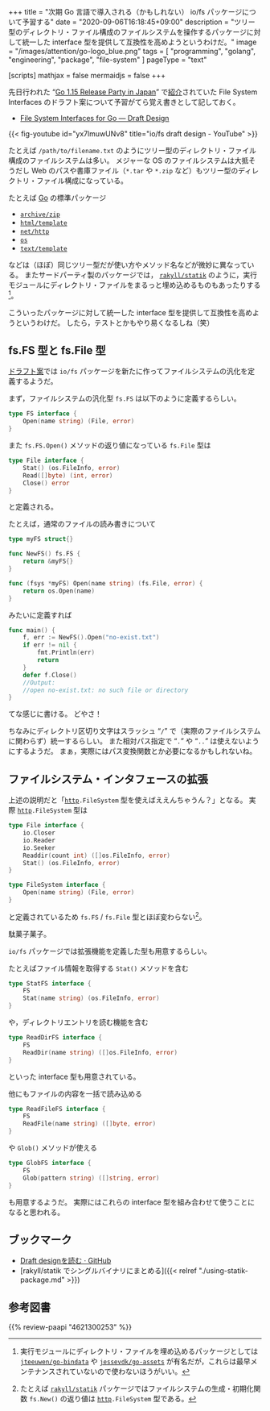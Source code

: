 +++
title = "次期 Go 言語で導入される（かもしれない） io/fs パッケージについて予習する"
date =  "2020-09-06T16:18:45+09:00"
description = "ツリー型のディレクトリ・ファイル構成のファイルシステムを操作するパッケージに対して統一した interface 型を提供して互換性を高めようというわけだ。"
image = "/images/attention/go-logo_blue.png"
tags = [ "programming", "golang", "engineering", "package", "file-system" ]
pageType = "text"

[scripts]
  mathjax = false
  mermaidjs = false
+++

先日行われた “[Go 1.15 Release Party in Japan](https://gocon.connpass.com/event/186317/)” で[紹介](https://gist.github.com/tenntenn/fe8995c347a5e1000832d3c6942f1fbe "Draft designを読む · GitHub")されていた File System Interfaces のドラフト案について予習がてら覚え書きとして記しておく。

- [File System Interfaces for Go — Draft Design](https://go.googlesource.com/proposal/+/master/design/draft-iofs.md)

{{< fig-youtube id="yx7lmuwUNv8" title="io/fs draft design - YouTube" >}}

たとえば `/path/to/filename.txt` のようにツリー型のディレクトリ・ファイル構成のファイルシステムは多い。
メジャーな OS のファイルシステムは大抵そうだし Web のパスや書庫ファイル（`*.tar` や `*.zip` など）もツリー型のディレクトリ・ファイル構成になっている。

たとえば [Go] の標準パッケージ

- [`archive/zip`]
- [`html/template`]
- [`net/http`][`http`]
- [`os`]
- [`text/template`]

などは（ほぼ）同じツリー型だが使い方やメソッド名などが微妙に異なっている。
またサードパーティ製のパッケージでは， [`rakyll/statik`] のように，実行モジュールにディレクトリ・ファイルをまるっと埋め込めるものもあったりする[^efs1]。

[^efs1]: 実行モジュールにディレクトリ・ファイルを埋め込めるパッケージとしては [`jteeuwen/go-bindata`] や [`jessevdk/go-assets`] が有名だが，これらは最早メンテナンスされていないので使わないほうがいい。

こういったパッケージに対して統一した interface 型を提供して互換性を高めようというわけだ。
したら，テストとかもやり易くなるしね（笑）

## fs.FS 型と fs.File 型

[ドラフト案]では `io/fs` パッケージを新たに作ってファイルシステムの汎化を定義するようだ。

まず，ファイルシステムの汎化型 `fs.FS` は以下のように定義するらしい。

```go
type FS interface {
	Open(name string) (File, error)
}
```

また `fs.FS.Open()` メソッドの返り値になっている `fs.File` 型は

```go
type File interface {
	Stat() (os.FileInfo, error)
	Read([]byte) (int, error)
	Close() error
}
```

と定義される。

たとえば，通常のファイルの読み書きについて

```go
type myFS struct{}

func NewFS() fs.FS {
	return &myFS{}
}

func (fsys *myFS) Open(name string) (fs.File, error) {
	return os.Open(name)
}
```

みたいに定義すれば

```go
func main() {
	f, err := NewFS().Open("no-exist.txt")
	if err != nil {
		fmt.Println(err)
		return
	}
	defer f.Close()
    //Output:
    //open no-exist.txt: no such file or directory
}
```

てな感じに書ける。
どやさ！

ちなみにディレクトリ区切り文字はスラッシュ “`/`” で（実際のファイルシステムに関わらず）統一するらしい。
また相対パス指定で “`.`” や “`..`” は使えないようにするようだ。
まぁ，実際にはパス変換関数とか必要になるかもしれないね。

## ファイルシステム・インタフェースの拡張

上述の説明だと「[`http`]`.FileSystem` 型を使えばええんちゃうん？」となる。
実際 [`http`]`.FileSystem` 型は

```go
type File interface {
	io.Closer
	io.Reader
	io.Seeker
	Readdir(count int) ([]os.FileInfo, error)
	Stat() (os.FileInfo, error)
}

type FileSystem interface {
	Open(name string) (File, error)
}
```

と定義されているため `fs.FS` / `fs.File` 型とほぼ変わらない[^efs2]。

[^efs2]: たとえば [`rakyll/statik`] パッケージではファイルシステムの生成・初期化関数 `fs.New()` の返り値は [`http`]`.FileSystem` 型である。

駄菓子菓子。

`io/fs` パッケージでは拡張機能を定義した型も用意するらしい。

たとえばファイル情報を取得する `Stat()` メソッドを含む

```go
type StatFS interface {
	FS
	Stat(name string) (os.FileInfo, error)
}
```

や，ディレクトリエントリを読む機能を含む

```go
type ReadDirFS interface {
	FS
	ReadDir(name string) ([]os.FileInfo, error)
}
```

といった interface 型も用意されている。

他にもファイルの内容を一括で読み込める

```go
type ReadFileFS interface {
	FS
	ReadFile(name string) ([]byte, error)
}
```

や `Glob()` メソッドが使える

```go
type GlobFS interface {
	FS
	Glob(pattern string) ([]string, error)
}
```

も用意するようだ。
実際にはこれらの interface 型を組み合わせて使うことになると思われる。


## ブックマーク

- [Draft designを読む · GitHub](https://gist.github.com/tenntenn/fe8995c347a5e1000832d3c6942f1fbe)
- [rakyll/statik でシングルバイナリにまとめる]({{< relref "./using-statik-package.md" >}})

[Go]: https://golang.org/ "The Go Programming Language"
[Go 言語]: https://golang.org/ "The Go Programming Language"
[ドラフト案]: https://go.googlesource.com/proposal/+/master/design/draft-iofs.md "File System Interfaces for Go — Draft Design"
[`archive/zip`]: https://pkg.go.dev/archive/zip "zip package · pkg.go.dev"
[`html/template`]: https://pkg.go.dev/html/template "template package · pkg.go.dev"
[`http`]: https://pkg.go.dev/net/http "http package · pkg.go.dev"
[`os`]: https://pkg.go.dev/os "os package · pkg.go.dev"
[`text/template`]: https://pkg.go.dev/text/template "template package · pkg.go.dev"
[`rakyll/statik`]: https://github.com/rakyll/statik "rakyll/statik: Embed files into a Go executable"
[`jteeuwen/go-bindata`]: https://github.com/jteeuwen/go-bindata "jteeuwen/go-bindata: Hard fork of jteeuwen/go-bindata because it disappeared, Please refer to issues#5 for details."
[`jessevdk/go-assets`]: https://github.com/jessevdk/go-assets "jessevdk/go-assets: Simple embedding of assets in go"

## 参考図書

{{% review-paapi "4621300253" %}} <!-- プログラミング言語Go -->
